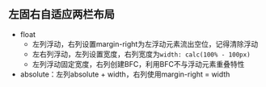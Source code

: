 

## 左固右自适应两栏布局
* float
    * 左列浮动，右列设置margin-right为左浮动元素流出空位，记得清除浮动
    * 左右列浮动，左列设置宽度，右列宽度为`width: calc(100% - 100px)`
    * 左列浮动固定宽度，右列创建BFC，利用BFC不与浮动元素重叠特性
* absolute：左列absolute + width，右列使用margin-right = width
